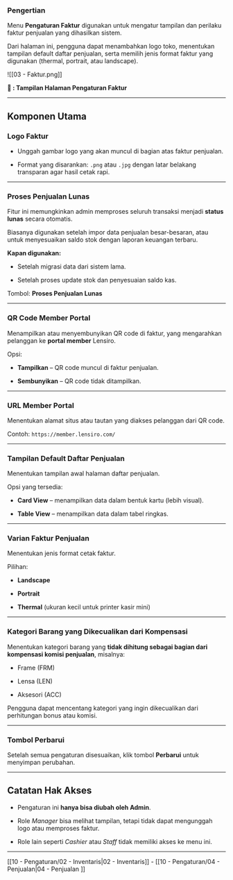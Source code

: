 ###  Pengertian

Menu **Pengaturan Faktur** digunakan untuk mengatur tampilan dan perilaku faktur penjualan yang dihasilkan sistem.

Dari halaman ini, pengguna dapat menambahkan logo toko, menentukan tampilan default daftar penjualan, serta memilih jenis format faktur yang digunakan (thermal, portrait, atau landscape).

  

![[03 - Faktur.png]]

<figcaption><b>📸 : Tampilan Halaman Pengaturan Faktur</b></figcaption>
  
  

---

  

##  Komponen Utama

  

###  Logo Faktur

  

- Unggah gambar logo yang akan muncul di bagian atas faktur penjualan.

- Format yang disarankan: `.png` atau `.jpg` dengan latar belakang transparan agar hasil cetak rapi.

  

---

  

###  Proses Penjualan Lunas

  

Fitur ini memungkinkan admin memproses seluruh transaksi menjadi **status lunas** secara otomatis.

Biasanya digunakan setelah impor data penjualan besar-besaran, atau untuk menyesuaikan saldo stok dengan laporan keuangan terbaru.

  

**Kapan digunakan:**

  

- Setelah migrasi data dari sistem lama.

- Setelah proses update stok dan penyesuaian saldo kas.

  

Tombol: **Proses Penjualan Lunas**

  

---

  

###  QR Code Member Portal

  

Menampilkan atau menyembunyikan QR code di faktur, yang mengarahkan pelanggan ke **portal member** Lensiro.

Opsi:

  

- **Tampilkan** – QR code muncul di faktur penjualan.

- **Sembunyikan** – QR code tidak ditampilkan.

  

---

  

###  URL Member Portal

  

Menentukan alamat situs atau tautan yang diakses pelanggan dari QR code.

Contoh: `https://member.lensiro.com/`

  

---

  

###  Tampilan Default Daftar Penjualan

  

Menentukan tampilan awal halaman daftar penjualan.

Opsi yang tersedia:

  

- **Card View** – menampilkan data dalam bentuk kartu (lebih visual).

- **Table View** – menampilkan data dalam tabel ringkas.

  

---

  

###  Varian Faktur Penjualan

  

Menentukan jenis format cetak faktur.

Pilihan:

  

- **Landscape**

- **Portrait**

- **Thermal** (ukuran kecil untuk printer kasir mini)

  

---

  

###  Kategori Barang yang Dikecualikan dari Kompensasi

  

Menentukan kategori barang yang **tidak dihitung sebagai bagian dari kompensasi komisi penjualan**, misalnya:

  

- Frame (FRM)

- Lensa (LEN)

- Aksesori (ACC)

  

Pengguna dapat mencentang kategori yang ingin dikecualikan dari perhitungan bonus atau komisi.

  

---

  

###  Tombol Perbarui

  

Setelah semua pengaturan disesuaikan, klik tombol **Perbarui** untuk menyimpan perubahan.

  

---

  

## Catatan Hak Akses

  

- Pengaturan ini **hanya bisa diubah oleh Admin**.

- Role _Manager_ bisa melihat tampilan, tetapi tidak dapat mengunggah logo atau memproses faktur.

- Role lain seperti _Cashier_ atau _Staff_ tidak memiliki akses ke menu ini.

---
[[10 - Pengaturan/02 - Inventaris|02 - Inventaris]] - [[10 - Pengaturan/04 - Penjualan|04 - Penjualan ]]




